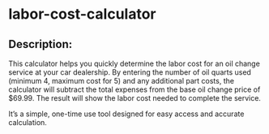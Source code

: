 # labor-cost-calculator

## Description:

This calculator helps you quickly determine the labor cost for an oil change service at your car dealership. By entering the number of oil quarts used (minimum 4, maximum cost for 5) and any additional part costs, the calculator will subtract the total expenses from the base oil change price of $69.99. The result will show the labor cost needed to complete the service.

It’s a simple, one-time use tool designed for easy access and accurate calculation.
